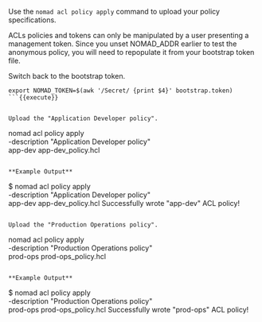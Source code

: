 Use the `nomad acl policy apply` command to upload your policy specifications.

ACLs policies and tokens can only be manipulated by a user presenting a
management token. Since you unset NOMAD_ADDR earlier to test the anonymous
policy, you will need to repopulate it from your bootstrap token file.

Switch back to the bootstrap token.

```
export NOMAD_TOKEN=$(awk '/Secret/ {print $4}' bootstrap.token)
```{{execute}}


Upload the "Application Developer policy".

```
nomad acl policy apply \
  -description "Application Developer policy" \
  app-dev app-dev_policy.hcl
```{{execute}}

**Example Output**

```
$ nomad acl policy apply \
  -description "Application Developer policy" \
  app-dev app-dev_policy.hcl
Successfully wrote "app-dev" ACL policy!
```

Upload the "Production Operations policy".

```
nomad acl policy apply \
  -description "Production Operations policy" \
  prod-ops prod-ops_policy.hcl
```{{execute}}

**Example Output**

```
$ nomad acl policy apply \
  -description "Production Operations policy" \
  prod-ops prod-ops_policy.hcl
Successfully wrote "prod-ops" ACL policy!
```
